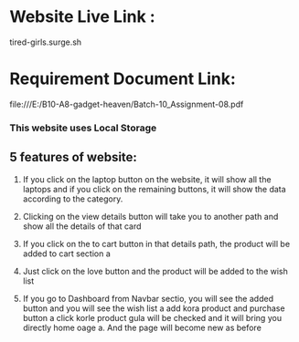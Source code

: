 # Website Live Link :
   tired-girls.surge.sh


# Requirement Document Link:

   file:///E:/B10-A8-gadget-heaven/Batch-10_Assignment-08.pdf


### This website uses Local Storage

## 5 features of website:

 1. If you click on the laptop button on the website, 
    it will show all the laptops and 
    if you click on the remaining buttons, 
    it will show the data according to the category.


 2. Clicking on the view details button will
    take you to another path and show all the
    details of that card

3. If you click on the to cart button in
 that details path, the product will be added 
 to cart section a

4. Just click on the love button 
and the product will be added to 
the wish list

5. If you go to Dashboard from Navbar sectio, 
you will see the added button and you will 
see the wish list a add kora product and 
purchase button a click korle product gula
 will be checked and it will bring you 
 directly home oage a.  And the page will 
 become new as before